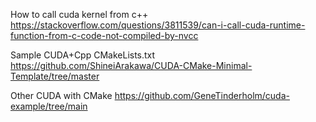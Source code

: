 How to call cuda kernel from c++ https://stackoverflow.com/questions/3811539/can-i-call-cuda-runtime-function-from-c-code-not-compiled-by-nvcc

Sample CUDA+Cpp CMakeLists.txt
https://github.com/ShineiArakawa/CUDA-CMake-Minimal-Template/tree/master

Other CUDA with CMake
https://github.com/GeneTinderholm/cuda-example/tree/main